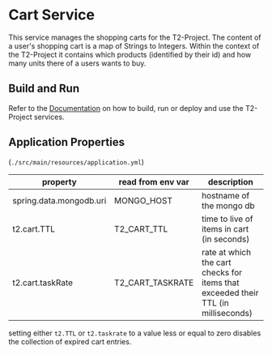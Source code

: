 # Cart Service

This service manages the shopping carts for the T2-Project.
The content of a user's shopping cart is a map of Strings to Integers.
Within the context of the T2-Project it contains which products (identified by their id) and how many units there of a users wants to buy.

## Build and Run

Refer to the [Documentation](https://t2-documentation.readthedocs.io/en/latest/microservices/deploy.html) on how to build, run or deploy and use the T2-Project services.

## Application Properties

(`./src/main/resources/application.yml`)

| property | read from env var | description |
| -------- | ----------------- | ----------- |
| spring.data.mongodb.uri | MONGO_HOST | hostname of the mongo db |
| t2.cart.TTL | T2_CART_TTL | time to live of items in cart (in seconds) |
| t2.cart.taskRate | T2_CART_TASKRATE | rate at which the cart checks for items that exceeded their TTL (in milliseconds) |

setting either `t2.TTL` or `t2.taskrate` to a value less or equal to zero disables the collection of expired cart entries.
